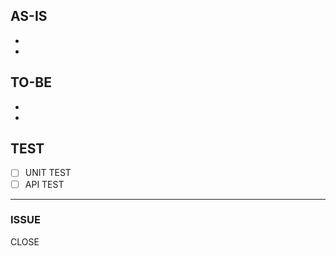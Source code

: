 ## AS-IS
<!-- 변경 이전 상황에 대해 설명해주세요. -->
-
-

## TO-BE
<!-- 변경 이후 적용된 코드나 상황에 대해 설명해주세요. -->
-
-

## TEST
<!-- 테스트 코드의 작성 및 성공 여부에 대해 체크해주세요. -->
<!-- [ ] 사이에 'x'를 추가하면 체크표시가 됩니다. -->
<!-- ex. [x] UNIT TEST -->
- [ ] UNIT TEST
- [ ] API TEST
<!-- 추가적으로 이미지도 첨부해도 좋습니다. -->

***

<!-- CLOSE 뒤에 #이슈번호를 추가하여 해당 PR과 관련된 ISSUE를 링크해주세요. -->
<!-- ex. CLOSE #1 -->
### ISSUE
CLOSE 
